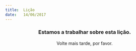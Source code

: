 ```yaml
---
title:  Lição
date:   14/06/2017
---
```


### <center>Estamos a trabalhar sobre esta lição.</center>
<center>Volte mais tarde, por favor.</center>